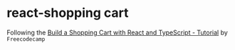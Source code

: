 # react-shopping cart

Following the [Build a Shopping Cart with React and TypeScript - Tutorial](https://www.youtube.com/watch?v=sfmL6bGbiN8&ab_channel=freeCodeCamp.org) by `Freecodecamp`
